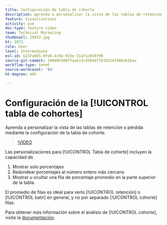 ```yaml
---
title: Configuración de tabla de cohorte
description: Aprenda a personalizar la vista de las tablas de retención o pérdida mediante la configuración de la tabla de cohorte.
feature: Visualizations
activity: use
doc-type: feature video
team: Technical Marketing
thumbnail: 29433.jpg
kt: 3972
role: User
level: Intermediate
exl-id: b237a965-9fe6-4c9a-923e-31af1c019790
source-git-commit: 198405506f7aab1dc450a6f7b19224fd96ab1baa
workflow-type: tm+mt
source-wordcount: '94'
ht-degree: 46%

---
```


# Configuración de la [!UICONTROL tabla de cohortes]

Aprenda a personalizar la vista de las tablas de retención o pérdida mediante la configuración de la tabla de cohorte.

>[!VIDEO](https://video.tv.adobe.com/v/29433/?quality=12&learn=on)

Las personalizaciones para [!UICONTROL Tabla de cohorte] incluyen la capacidad de

1. Mostrar solo porcentajes
1. Redondear porcentajes al número entero más cercano
1. Mostrar u ocultar una fila de porcentaje promedio en la parte superior de la tabla.

El promedio de filas es ideal para verlo [!UICONTROL retención] o [!UICONTROL batir] en general, y no por separado [!UICONTROL cohorte] filas.

Para obtener más información sobre el análisis de [!UICONTROL cohorte], visite la [documentación](https://experienceleague.adobe.com/docs/analytics/analyze/analysis-workspace/visualizations/cohort-table/t-cohort.html?lang=es).
